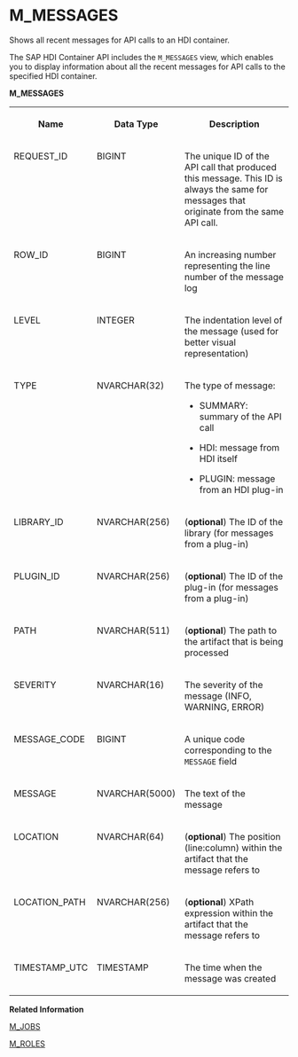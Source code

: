 <!-- loio16969231808e44838058306ab52048fe -->

# M\_MESSAGES

Shows all recent messages for API calls to an HDI container.



The SAP HDI Container API includes the `M_MESSAGES` view, which enables you to display information about all the recent messages for API calls to the specified HDI container.



**M\_MESSAGES**


<table>
<tr>
<th valign="top">

Name



</th>
<th valign="top">

Data Type



</th>
<th valign="top">

Description



</th>
</tr>
<tr>
<td valign="top">

REQUEST\_ID



</td>
<td valign="top">

BIGINT



</td>
<td valign="top">

The unique ID of the API call that produced this message. This ID is always the same for messages that originate from the same API call.



</td>
</tr>
<tr>
<td valign="top">

ROW\_ID



</td>
<td valign="top">

BIGINT



</td>
<td valign="top">

An increasing number representing the line number of the message log



</td>
</tr>
<tr>
<td valign="top">

LEVEL



</td>
<td valign="top">

INTEGER



</td>
<td valign="top">

The indentation level of the message \(used for better visual representation\)



</td>
</tr>
<tr>
<td valign="top">

TYPE



</td>
<td valign="top">

NVARCHAR\(32\)



</td>
<td valign="top">

The type of message:

-   SUMMARY: summary of the API call

-   HDI: message from HDI itself

-   PLUGIN: message from an HDI plug-in




</td>
</tr>
<tr>
<td valign="top">

LIBRARY\_ID



</td>
<td valign="top">

NVARCHAR\(256\)



</td>
<td valign="top">

\(**optional**\) The ID of the library \(for messages from a plug-in\)



</td>
</tr>
<tr>
<td valign="top">

PLUGIN\_ID



</td>
<td valign="top">

NVARCHAR\(256\)



</td>
<td valign="top">

\(**optional**\) The ID of the plug-in \(for messages from a plug-in\)



</td>
</tr>
<tr>
<td valign="top">

PATH



</td>
<td valign="top">

NVARCHAR\(511\)



</td>
<td valign="top">

\(**optional**\) The path to the artifact that is being processed



</td>
</tr>
<tr>
<td valign="top">

SEVERITY



</td>
<td valign="top">

NVARCHAR\(16\)



</td>
<td valign="top">

The severity of the message \(INFO, WARNING, ERROR\)



</td>
</tr>
<tr>
<td valign="top">

MESSAGE\_CODE



</td>
<td valign="top">

BIGINT



</td>
<td valign="top">

A unique code corresponding to the `MESSAGE` field



</td>
</tr>
<tr>
<td valign="top">

MESSAGE



</td>
<td valign="top">

NVARCHAR\(5000\)



</td>
<td valign="top">

The text of the message



</td>
</tr>
<tr>
<td valign="top">

LOCATION



</td>
<td valign="top">

NVARCHAR\(64\)



</td>
<td valign="top">

\(**optional**\) The position \(line:column\) within the artifact that the message refers to



</td>
</tr>
<tr>
<td valign="top">

LOCATION\_PATH



</td>
<td valign="top">

NVARCHAR\(256\)



</td>
<td valign="top">

\(**optional**\) XPath expression within the artifact that the message refers to



</td>
</tr>
<tr>
<td valign="top">

TIMESTAMP\_UTC



</td>
<td valign="top">

TIMESTAMP



</td>
<td valign="top">

The time when the message was created



</td>
</tr>
</table>

**Related Information**  


[M\_JOBS](m-jobs-d114ced.md "View information about the progress of jobs belonging to a MAKE operation.")

[M\_ROLES](m-roles-b7f3bee.md "Show the roles that are deployed in an HDI container.")

